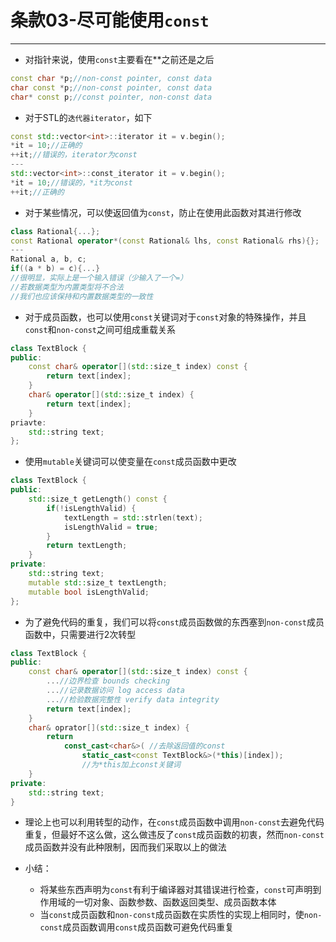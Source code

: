 # 条款03-尽可能使用`const`
---
- 对指针来说，使用`const`主要看在**之前还是之后
```cpp
const char *p;//non-const pointer, const data
char const *p;//non-const pointer, const data
char* const p;//const pointer, non-const data
```

- 对于STL的`迭代器iterator`，如下
```cpp
const std::vector<int>::iterator it = v.begin();
*it = 10;//正确的
++it;//错误的，iterator为const
---
std::vector<int>::const_iterator it = v.begin();
*it = 10;//错误的，*it为const
++it;//正确的
```

- 对于某些情况，可以使返回值为`const`，防止在使用此函数对其进行修改
```cpp
class Rational{...};
const Rational operator*(const Rational& lhs, const Rational& rhs){};
---
Rational a, b, c;
if((a * b) = c){...}
//很明显，实际上是一个输入错误（少输入了一个=）
//若数据类型为内置类型将不合法
//我们也应该保持和内置数据类型的一致性
```

- 对于成员函数，也可以使用`const`关键词对于`const`对象的特殊操作，并且`const`和`non-const`之间可组成重载关系
```cpp
class TextBlock {
public:
    const char& operator[](std::size_t index) const {
        return text[index];
    }
    char& operator[](std::size_t index) {
        return text[index];
    }
priavte:
    std::string text;
};
```

- 使用`mutable`关键词可以使变量在`const`成员函数中更改
```cpp
class TextBlock {
public:
    std::size_t getLength() const {
        if(!isLengthValid) {
            textLength = std::strlen(text);
            isLengthValid = true;
        }
        return textLength;
    }
private:
    std::string text;
    mutable std::size_t textLength;
    mutable bool isLengthValid;
};
```

- 为了避免代码的重复，我们可以将`const`成员函数做的东西塞到`non-const`成员函数中，只需要进行2次转型

```cpp
class TextBlock {
public:
    const char& operator[](std::size_t index) const {
        ...//边界检查 bounds checking
        ...//记录数据访问 log access data
        ...//检验数据完整性 verify data integrity
        return text[index];
    }
    char& oprator[](std::size_t index) {
        return
            const_cast<char&>( //去除返回值的const
                static_cast<const TextBlock&>(*this)[index]);
                //为*this加上const关键词
    }
private:
    std::string text;
}
```

- 理论上也可以利用转型的动作，在`const`成员函数中调用`non-const`去避免代码重复，但最好不这么做，这么做违反了`const`成员函数的初衷，然而`non-const`成员函数并没有此种限制，因而我们采取以上的做法
    
- 小结：
    - 将某些东西声明为`const`有利于编译器对其错误进行检查，`const`可声明到作用域的一切对象、函数参数、函数返回类型、成员函数本体
    - 当`const`成员函数和`non-const`成员函数在实质性的实现上相同时，使`non-const`成员函数调用`const`成员函数可避免代码重复
